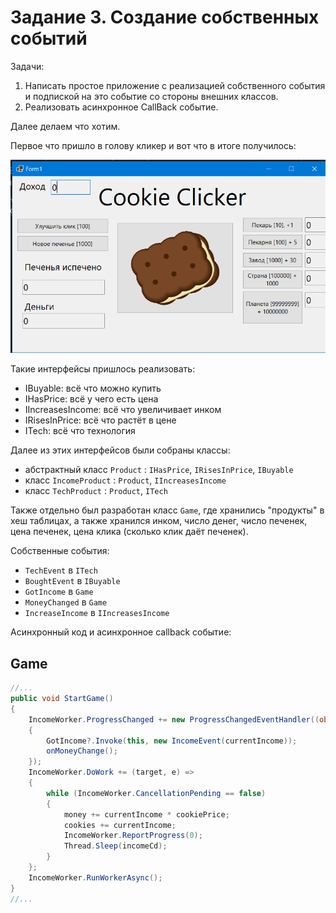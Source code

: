 # Задание 3. Создание собственных событий

Задачи:
 1. Написать простое приложение с реализацией собственного события и подпиской на это событие со стороны внешних классов.
 2. Реализовать асинхронное CallBack событие.

Далее делаем что хотим.

Первое что пришло в голову кликер и вот что в итоге получилось:

![Скриншот кликера](./images/app.png)

Такие интерфейсы пришлось реализовать:
 - IBuyable: всё что можно купить
 - IHasPrice: всё у чего есть цена
 - IIncreasesIncome: всё что увеличивает инком
 - IRisesInPrice: всё что растёт в цене
 - ITech: всё что технология

Далее из этих интерфейсов были собраны классы:
 - абстрактный класс `Product` : `IHasPrice`, `IRisesInPrice`, `IBuyable`
 - класс `IncomeProduct` : `Product`, `IIncreasesIncome`
 - класс `TechProduct` : `Product`, `ITech`

Также отдельно был разработан класс `Game`, где хранились "продукты" в хеш таблицах, а также хранился инком, число денег, число печенек, цена печенек, цена клика (сколько клик даёт печенек).

Собственные события:
 - `TechEvent` в `ITech`
 - `BoughtEvent` в `IBuyable`
 - `GotIncome` в `Game`
 - `MoneyChanged` в `Game`
 - `IncreaseIncome` в `IIncreasesIncome`

Асинхронный код и асинхронное callback событие:

## Game
```C#
//...
public void StartGame()
{
    IncomeWorker.ProgressChanged += new ProgressChangedEventHandler((object? sender, ProgressChangedEventArgs e) =>
    {
        GotIncome?.Invoke(this, new IncomeEvent(currentIncome));
        onMoneyChange();
    });
    IncomeWorker.DoWork += (target, e) =>
    {
        while (IncomeWorker.CancellationPending == false)
        {
            money += currentIncome * cookiePrice;
            cookies += currentIncome;
            IncomeWorker.ReportProgress(0);
            Thread.Sleep(incomeCd);
        }
    };
    IncomeWorker.RunWorkerAsync();
}
//...
```